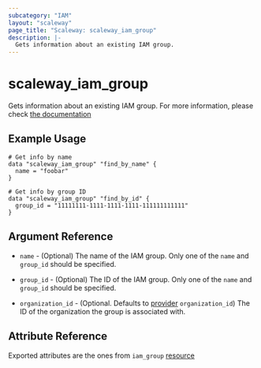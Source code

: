 ```yaml
---
subcategory: "IAM"
layout: "scaleway"
page_title: "Scaleway: scaleway_iam_group"
description: |-
  Gets information about an existing IAM group.
---
```


# scaleway_iam_group

Gets information about an existing IAM group. For more information, please
check [the documentation](https://developers.scaleway.com/en/products/iam/api/v1alpha1/#applications-83ce5e)

## Example Usage

```hcl
# Get info by name
data "scaleway_iam_group" "find_by_name" {
  name = "foobar"
}

# Get info by group ID
data "scaleway_iam_group" "find_by_id" {
  group_id = "11111111-1111-1111-1111-111111111111"
}
```

## Argument Reference

- `name` - (Optional) The name of the IAM group.
  Only one of the `name` and `group_id` should be specified.

- `group_id` - (Optional) The ID of the IAM group.
  Only one of the `name` and `group_id` should be specified.

- `organization_id` - (Optional. Defaults to [provider](../index.md#organization_d) `organization_id`) The ID of the
  organization the group is associated with.

## Attribute Reference

Exported attributes are the ones from `iam_group` [resource](../resources/iam_group.md)
